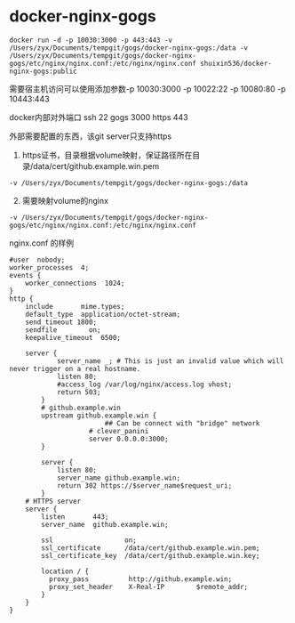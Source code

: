# docker-nginx-gogs

```
docker run -d -p 10030:3000 -p 443:443 -v /Users/zyx/Documents/tempgit/gogs/docker-nginx-gogs:/data -v /Users/zyx/Documents/tempgit/gogs/docker-nginx-gogs/etc/nginx/nginx.conf:/etc/nginx/nginx.conf shuixin536/docker-nginx-gogs:public
```

需要宿主机访问可以使用添加参数-p 10030:3000 -p 10022:22 -p 10080:80 -p 10443:443 

docker内部对外端口
ssh 22
gogs 3000
https 443

外部需要配置的东西，该git server只支持https
1. https证书，目录根据volume映射，保证路径所在目录/data/cert/github.example.win.pem
```
-v /Users/zyx/Documents/tempgit/gogs/docker-nginx-gogs:/data
```

2. 需要映射volume的nginx
```
-v /Users/zyx/Documents/tempgit/gogs/docker-nginx-gogs/etc/nginx/nginx.conf:/etc/nginx/nginx.conf
```

nginx.conf 的样例
```
#user  nobody;
worker_processes  4;
events {
    worker_connections  1024;
}
http {
    include       mime.types;
    default_type  application/octet-stream;
    send_timeout 1800;
    sendfile        on;
    keepalive_timeout  6500;
    
    server {
			server_name _; # This is just an invalid value which will never trigger on a real hostname.
			listen 80;
			#access_log /var/log/nginx/access.log vhost;
			return 503;
		}
		# github.example.win
		upstream github.example.win {
						## Can be connect with "bridge" network
					# clever_panini
					server 0.0.0.0:3000;
		}
		
		server {
		    listen 80;
		    server_name github.example.win;
		    return 302 https://$server_name$request_uri;
		}
    # HTTPS server
    server {
        listen       443;
        server_name  github.example.win;

        ssl                  on;
        ssl_certificate      /data/cert/github.example.win.pem;
        ssl_certificate_key  /data/cert/github.example.win.key;

        location / {
          proxy_pass          http://github.example.win;
          proxy_set_header    X-Real-IP        $remote_addr;
        }
    }
}
```
